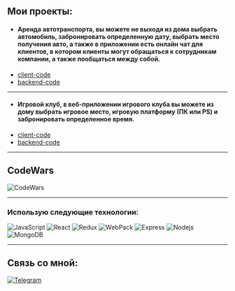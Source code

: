 ## Мои проекты:

* #### Аренда автотранспорта, вы можете не выходя из дома выбрать автомобиль, забронировать определенную дату, выбрать место получения авто, а также в приложении есть онлайн чат для клиентов, в котором клиенты могут обращаться к сотрудникам компании, а также пообщаться между собой. 
* [client-code](https://github.com/AnZoro1/car-rent-app-client)
* [backend-code](https://github.com/AnZoro1/car-rent-app-server)

***

* #### Игровой клуб, в веб-приложении игрового клуба вы можете из дому выбрать игровое место, игровую платформу (ПК или PS) и забронировать определенное время.
* [client-code](https://github.com/AnZoro1/game-club-frontend)
* [backend-code](https://github.com/AnZoro1/game-club-backend)



***

## CodeWars
![CodeWars](https://www.codewars.com/users/AnZoro1/badges/large)

***

### Использую следующие технологии:

<p>
  
  <img alt="JavaScript" src="https://img.shields.io/badge/-JavaScript-red?style=for-the-badge&logo=JavaScript&logoColor=white"/>   
  <img alt="React" src="https://img.shields.io/badge/-React-45b8d8?style=for-the-badge&logo=react&logoColor=white" />    
  <img alt="Redux" src="https://img.shields.io/badge/-Redux-430098?style=for-the-badge&logo=redux&logoColor=white" />   
  <img alt="WebPack" src="https://img.shields.io/badge/webpack-111111?style=for-the-badge&logo=Webpack" />   
  <img alt="Express" src="https://img.shields.io/badge/-Express-pink?style=for-the-badge&logo=Express&logoColor=black" />
  <img alt="Nodejs" src="https://img.shields.io/badge/-Nodejs-43853d?style=for-the-badge&logo=Node.js&logoColor=white" />
  <img alt="MongoDB" src="https://img.shields.io/badge/-mongo_DB-white?style=for-the-badge&logo=mongoDB&logoColor=43853d" /> 


</p>

____


## Связь со мной: 
[![Telegram](https://img.shields.io/badge/Telegram-111111?style=for-the-badge&logo=telegram)](https://t.me/frontDev06)

